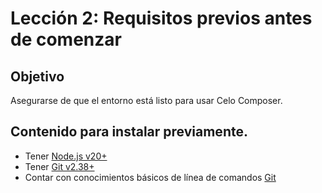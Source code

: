 # Lección 2: Requisitos previos antes de comenzar

## Objetivo
Asegurarse de que el entorno está listo para usar Celo Composer.

## Contenido para instalar previamente.

- Tener [Node.js v20+](https://nodejs.org/)
- Tener [Git v2.38+](https://git-scm.com/)
- Contar con conocimientos básicos de línea de comandos [Git](https://learngitbranching.js.org/)